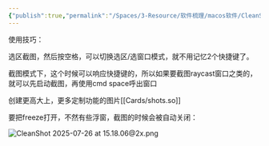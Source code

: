 ```yaml
---
{"publish":true,"permalink":"/Spaces/3-Resource/软件梳理/macos软件/CleanShot X.md","title":"CleanShot X","created":"2025-04-03","modified":"2025-07-26","tags":["macOS软件"],"cssclasses":""}
---
```



使用技巧：

选区截图，然后按空格，可以切换选区/选窗口模式，就不用记忆2个快捷键了。

截图模式下，这个时候可以响应快捷键的，所以如果要截图raycast窗口之类的，就可以先启动截图，再使用cmd space呼出窗口

创建更高大上，更多定制功能的图片[[Cards/shots.so]]

要把freeze打开，不然有些浮窗，截图的时候会被自动关闭：

![CleanShot 2025-07-26 at 15.18.06@2x.png](https://pub-pic.oldwinter.top/2025/07/522c3fce10c74fbd6803fb434ae55a7f.png)
